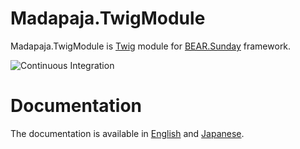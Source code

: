 # Madapaja.TwigModule

Madapaja.TwigModule is [Twig](http://twig.sensiolabs.org/) module for [BEAR.Sunday](https://github.com/koriym/BEAR.Sunday) framework.

![Continuous Integration](https://github.com/madapaja/Madapaja.TwigModule/workflows/Continuous%20Integration/badge.svg)

# Documentation

The documentation is available in [English](http://bearsunday.github.io/manuals/1.0/en/html-v2.html) and [Japanese](http://bearsunday.github.io/manuals/1.0/ja/html-v2.html).
